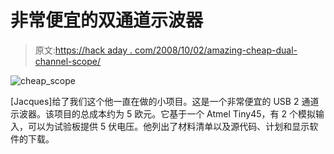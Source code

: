 # 非常便宜的双通道示波器

> 原文:[https://hack aday . com/2008/10/02/amazing-cheap-dual-channel-scope/](https://hackaday.com/2008/10/02/amazingly-cheap-dual-channel-scope/)

![](../Images/97f4eee57cb91c552d3af1589f93fe08.png "cheap_scope")

[Jacques]给了我们这个他一直在做的小项目。这是一个非常便宜的 USB 2 通道示波器。该项目的总成本约为 5 欧元。它基于一个 Atmel Tiny45，有 2 个模拟输入，可以为试验板提供 5 伏电压。他列出了材料清单以及源代码、计划和显示软件的下载。